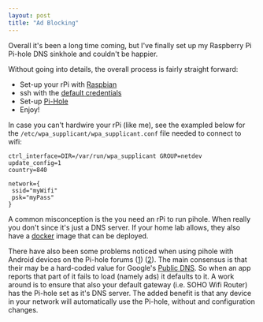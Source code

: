 ```yaml
---
layout: post
title: "Ad Blocking"
---
```


Overall it's been a long time coming, but I've finally set up my Raspberry Pi Pi-hole DNS sinkhole and couldn't be happier.

Without going into details, the overall process is fairly straight forward:
* Set-up your rPi with [Raspbian](https://www.raspberrypi.org/documentation/installation/installing-images/README.md)
* ssh with the [default credentials](https://www.raspberrypi.org/forums/viewtopic.php?p=1107371#p1107371)
* Set-up [Pi-Hole](https://github.com/pi-hole/pi-hole/#one-step-automated-install)
* Enjoy!

In case you can't hardwire your rPi (like me), see the exampled below for the `/etc/wpa_supplicant/wpa_supplicant.conf` file needed to connect to wifi:

```
ctrl_interface=DIR=/var/run/wpa_supplicant GROUP=netdev
update_config=1
country=840

network={
 ssid="myWifi"
 psk="myPass"
}
```

A common misconception is the you need an rPi to run pihole. When really you don't since it's just a DNS server. If your home lab allows, they also have a [docker](https://github.com/pi-hole/docker-pi-hole/#running-pi-hole-docker) image that can be deployed.

There have also been some problems noticed when using pihole with Android devices on the Pi-hole forums ([1](https://discourse.pi-hole.net/t/pi-hole-with-sky-q-router-and-android-devices-tldr-turn-off-ipv6/16294)) ([2](https://discourse.pi-hole.net/t/pi-hole-works-everywhere-except-android-phones/3428/94)). The main consensus is that their may be a hard-coded value for Google's [Public DNS](https://developers.google.com/speed/public-dns/). So when an app reports that part of it fails to load (namely ads) it defaults to it. A work around is to ensure that also your default gateway (i.e. SOHO Wifi Router) has the Pi-hole set as it's DNS server. The added benefit is that any device in your network will automatically use the Pi-hole, without and configuration changes.